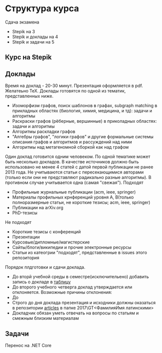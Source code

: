 # Структура курса

Сдача экзамена
* Stepik на 3
* Stepik и доклады на 4
* Stepik и задачи на 5


## Курс на Stepik


## Доклады
Время на доклад - 20-30 минут. Презентация оформляется в pdf. Желатеьно TeX.
Доклады готовятся по одной из тематик, представленных ниже.
* Изоморфизм графов, поиск шаблонов в графах, subgraph matching в прикладных областях (биология, химия, медицина, и тд): задачи и алгоритмы
* Раскраски графов (рёберные, вершинные) в приколадных областях: задачи и алгоритмы
* Алгоритмы раскладки графов
* "Алгебры графов", "логики графов" и другие формальные системы описания графов и алгоритмов и рассуждений над ними
* Алгоритмы над метагеномной сборкой как над графом

Один доклад готовится одним человеком. По одной тематике может быть несколько докладов.
В качестве источников должно быть использовано не менее 4 статей с датой первой публикации не ранее 2013 года. Не учитываются статьи с пересекающимися авторами (только если они не представляют радикально разные алгоритмы). В противном случае учитывается одна (самая "свежая"). 
Подходят
* Профильные журнальные публикации (acm, ieee, springer)
* Материалы профильных крнференций уровня A, B(только полноразмерные статьи, не короткие тезисы; acm, ieee, springer)
* Публикации на arXiv.org
* PhD-тезисы

Не подходят
* Короткие тезисы с конференций
* Презентации
* Курсовые/дипломные/магистерские
* Сайты/блоги/википедии и прочие электронные ресурсы
* Статьи из катеогрии "подходят", представленные в issues этого репозитория

Порядок плдготовки и сдачи доклада.
- До вторй учебной среды в семестре(исключительено) добавить запись о докладе в [таблицу](https://docs.google.com/spreadsheets/d/1v2PRt-jJpSRY0LzwJS9pCvFAXglChCwrVopyc4DBclo/edit?usp=sharing) 
- До второго учебного четверга доклад утверждается или отклоняется. Возможные причины отклонения: 
- До 
- Строго до дня доклада презентация и исходники должны оказаться в репозитории [articles](https://github.com/YaccConstructor/articles) в папке 2017\GT\<ФамилияИмя латинскими>
- Докладчик обязан уметь отвечать на вопросы по статьям и смежным близким материалам
## Задачи
Перенос на .NET Core